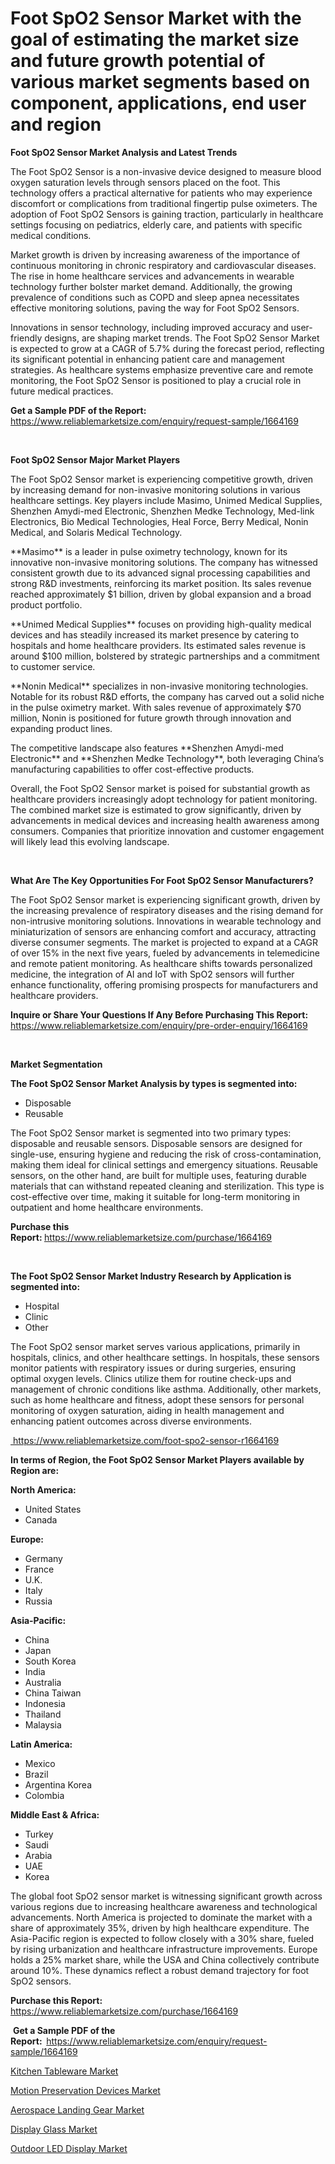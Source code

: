 <p><h1>Foot SpO2 Sensor Market with the goal of estimating the market size and future growth potential of various market segments based on component, applications, end user and region</h1></p><p><strong>Foot SpO2 Sensor Market Analysis and Latest Trends</strong></p>
<p><p>The Foot SpO2 Sensor is a non-invasive device designed to measure blood oxygen saturation levels through sensors placed on the foot. This technology offers a practical alternative for patients who may experience discomfort or complications from traditional fingertip pulse oximeters. The adoption of Foot SpO2 Sensors is gaining traction, particularly in healthcare settings focusing on pediatrics, elderly care, and patients with specific medical conditions. </p><p>Market growth is driven by increasing awareness of the importance of continuous monitoring in chronic respiratory and cardiovascular diseases. The rise in home healthcare services and advancements in wearable technology further bolster market demand. Additionally, the growing prevalence of conditions such as COPD and sleep apnea necessitates effective monitoring solutions, paving the way for Foot SpO2 Sensors.</p><p>Innovations in sensor technology, including improved accuracy and user-friendly designs, are shaping market trends. The Foot SpO2 Sensor Market is expected to grow at a CAGR of 5.7% during the forecast period, reflecting its significant potential in enhancing patient care and management strategies. As healthcare systems emphasize preventive care and remote monitoring, the Foot SpO2 Sensor is positioned to play a crucial role in future medical practices.</p></p>
<p><strong>Get a Sample PDF of the Report:&nbsp;</strong> <a href="https://www.reliablemarketsize.com/enquiry/request-sample/1664169?utm_campaign=1167&utm_medium=2&utm_source=Github&utm_content=ia&utm_term=28092024&utm_id=foot-spo2-sensor">https://www.reliablemarketsize.com/enquiry/request-sample/1664169</a></p>
<p>&nbsp;</p>
<p><strong>Foot SpO2 Sensor Major Market Players</strong></p>
<p><p>The Foot SpO2 Sensor market is experiencing competitive growth, driven by increasing demand for non-invasive monitoring solutions in various healthcare settings. Key players include Masimo, Unimed Medical Supplies, Shenzhen Amydi-med Electronic, Shenzhen Medke Technology, Med-link Electronics, Bio Medical Technologies, Heal Force, Berry Medical, Nonin Medical, and Solaris Medical Technology.</p><p>**Masimo** is a leader in pulse oximetry technology, known for its innovative non-invasive monitoring solutions. The company has witnessed consistent growth due to its advanced signal processing capabilities and strong R&D investments, reinforcing its market position. Its sales revenue reached approximately $1 billion, driven by global expansion and a broad product portfolio.</p><p>**Unimed Medical Supplies** focuses on providing high-quality medical devices and has steadily increased its market presence by catering to hospitals and home healthcare providers. Its estimated sales revenue is around $100 million, bolstered by strategic partnerships and a commitment to customer service.</p><p>**Nonin Medical** specializes in non-invasive monitoring technologies. Notable for its robust R&D efforts, the company has carved out a solid niche in the pulse oximetry market. With sales revenue of approximately $70 million, Nonin is positioned for future growth through innovation and expanding product lines.</p><p>The competitive landscape also features **Shenzhen Amydi-med Electronic** and **Shenzhen Medke Technology**, both leveraging China’s manufacturing capabilities to offer cost-effective products. </p><p>Overall, the Foot SpO2 Sensor market is poised for substantial growth as healthcare providers increasingly adopt technology for patient monitoring. The combined market size is estimated to grow significantly, driven by advancements in medical devices and increasing health awareness among consumers. Companies that prioritize innovation and customer engagement will likely lead this evolving landscape.</p></p>
<p>&nbsp;</p>
<p><strong>What Are The Key Opportunities For Foot SpO2 Sensor Manufacturers?</strong></p>
<p><p>The Foot SpO2 Sensor market is experiencing significant growth, driven by the increasing prevalence of respiratory diseases and the rising demand for non-intrusive monitoring solutions. Innovations in wearable technology and miniaturization of sensors are enhancing comfort and accuracy, attracting diverse consumer segments. The market is projected to expand at a CAGR of over 15% in the next five years, fueled by advancements in telemedicine and remote patient monitoring. As healthcare shifts towards personalized medicine, the integration of AI and IoT with SpO2 sensors will further enhance functionality, offering promising prospects for manufacturers and healthcare providers.</p></p>
<p><strong>Inquire or Share Your Questions If Any Before Purchasing This Report:</strong> <a href="https://www.reliablemarketsize.com/enquiry/pre-order-enquiry/1664169?utm_campaign=1167&utm_medium=2&utm_source=Github&utm_content=ia&utm_term=28092024&utm_id=foot-spo2-sensor">https://www.reliablemarketsize.com/enquiry/pre-order-enquiry/1664169</a></p>
<p>&nbsp;</p>
<p><strong>Market Segmentation</strong></p>
<p><strong>The Foot SpO2 Sensor Market Analysis by types is segmented into:</strong></p>
<p><ul><li>Disposable</li><li>Reusable</li></ul></p>
<p><p>The Foot SpO2 Sensor market is segmented into two primary types: disposable and reusable sensors. Disposable sensors are designed for single-use, ensuring hygiene and reducing the risk of cross-contamination, making them ideal for clinical settings and emergency situations. Reusable sensors, on the other hand, are built for multiple uses, featuring durable materials that can withstand repeated cleaning and sterilization. This type is cost-effective over time, making it suitable for long-term monitoring in outpatient and home healthcare environments.</p></p>
<p><strong>Purchase this Report:&nbsp;</strong><a href="https://www.reliablemarketsize.com/purchase/1664169?utm_campaign=1167&utm_medium=2&utm_source=Github&utm_content=ia&utm_term=28092024&utm_id=foot-spo2-sensor">https://www.reliablemarketsize.com/purchase/1664169</a></p>
<p>&nbsp;</p>
<p><strong>The Foot SpO2 Sensor Market Industry Research by Application is segmented into:</strong></p>
<p><ul><li>Hospital</li><li>Clinic</li><li>Other</li></ul></p>
<p><p>The Foot SpO2 sensor market serves various applications, primarily in hospitals, clinics, and other healthcare settings. In hospitals, these sensors monitor patients with respiratory issues or during surgeries, ensuring optimal oxygen levels. Clinics utilize them for routine check-ups and management of chronic conditions like asthma. Additionally, other markets, such as home healthcare and fitness, adopt these sensors for personal monitoring of oxygen saturation, aiding in health management and enhancing patient outcomes across diverse environments.</p></p>
<p><a href="https://www.reliablemarketsize.com/foot-spo2-sensor-r1664169?utm_campaign=1167&utm_medium=2&utm_source=Github&utm_content=ia&utm_term=28092024&utm_id=foot-spo2-sensor">&nbsp;https://www.reliablemarketsize.com/foot-spo2-sensor-r1664169</a></p>
<p><strong>In terms of Region, the Foot SpO2 Sensor Market Players available by Region are:</strong></p>
<p>
    <p> <strong> North America: </strong>
        <ul>
            <li>United States</li>
            <li>Canada</li>
        </ul>
        </p> 
    <p> <strong> Europe: </strong>
        <ul>
            <li>Germany</li>
            <li>France</li>
            <li>U.K.</li>
            <li>Italy</li>
            <li>Russia</li>
        </ul>
        </p> 
    <p> <strong> Asia-Pacific: </strong>
        <ul>
            <li>China</li>
            <li>Japan</li>
            <li>South Korea</li>
            <li>India</li>
            <li>Australia</li>
            <li>China Taiwan</li>
            <li>Indonesia</li>
            <li>Thailand</li>
            <li>Malaysia</li>
        </ul>
        </p> 
    <p> <strong> Latin America: </strong>
        <ul>
            <li>Mexico</li>
            <li>Brazil</li>
            <li>Argentina Korea</li>
            <li>Colombia</li>
        </ul>
        </p> 
    <p> <strong> Middle East & Africa: </strong>
        <ul>
            <li>Turkey</li>
            <li>Saudi</li>
            <li>Arabia</li>
            <li>UAE</li>
            <li>Korea</li>
        </ul>
    </p>
    </p>
<p><p>The global foot SpO2 sensor market is witnessing significant growth across various regions due to increasing healthcare awareness and technological advancements. North America is projected to dominate the market with a share of approximately 35%, driven by high healthcare expenditure. The Asia-Pacific region is expected to follow closely with a 30% share, fueled by rising urbanization and healthcare infrastructure improvements. Europe holds a 25% market share, while the USA and China collectively contribute around 10%. These dynamics reflect a robust demand trajectory for foot SpO2 sensors.</p></p>
<p><strong>Purchase this Report: </strong><a href="https://www.reliablemarketsize.com/purchase/1664169?utm_campaign=1167&utm_medium=2&utm_source=Github&utm_content=ia&utm_term=28092024&utm_id=foot-spo2-sensor">https://www.reliablemarketsize.com/purchase/1664169</a></p>
<p>&nbsp;<strong>Get a Sample PDF of the Report:&nbsp;&nbsp;</strong><a href="https://www.reliablemarketsize.com/enquiry/request-sample/1664169?utm_campaign=1167&utm_medium=2&utm_source=Github&utm_content=ia&utm_term=28092024&utm_id=foot-spo2-sensor">https://www.reliablemarketsize.com/enquiry/request-sample/1664169</a></p>
<p><strong></strong></p>
<p><p><a href="https://www.linkedin.com/pulse/kitchen-tableware-market-global-insights-sales-trends-2024-fzsef?utm_campaign=1167&utm_medium=2&utm_source=Github&utm_content=ia&utm_term=28092024&utm_id=foot-spo2-sensor">Kitchen Tableware Market</a></p><p><a href="https://www.linkedin.com/pulse/mapping-motion-preservation-devices-market-trends-challenges-fra3f?utm_campaign=1167&utm_medium=2&utm_source=Github&utm_content=ia&utm_term=28092024&utm_id=foot-spo2-sensor">Motion Preservation Devices Market</a></p><p><a href="https://www.linkedin.com/pulse/aerospace-landing-gear-market-research-report-exploring-ns8fe?utm_campaign=1167&utm_medium=2&utm_source=Github&utm_content=ia&utm_term=28092024&utm_id=foot-spo2-sensor">Aerospace Landing Gear Market</a></p><p><a href="https://issuu.com/reportprime-2/docs/display-glass-market-size-2030.pptx_71d71af4c32b88?utm_campaign=1167&utm_medium=2&utm_source=Github&utm_content=ia&utm_term=28092024&utm_id=foot-spo2-sensor">Display Glass Market</a></p><p><a href="https://issuu.com/reportprime-2/docs/outdoor-led-display-market-size-203_610b1b9b2cd4fc?utm_campaign=1167&utm_medium=2&utm_source=Github&utm_content=ia&utm_term=28092024&utm_id=foot-spo2-sensor">Outdoor LED Display Market</a></p></p>